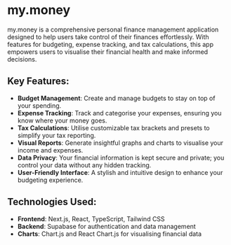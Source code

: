# my.money

my.money is a comprehensive personal finance management application designed to help users take control of their finances effortlessly. With features for budgeting, expense tracking, and tax calculations, this app empowers users to visualise their financial health and make informed decisions.

## Key Features:

- **Budget Management**: Create and manage budgets to stay on top of your spending.
- **Expense Tracking**: Track and categorise your expenses, ensuring you know where your money goes.
- **Tax Calculations**: Utilise customizable tax brackets and presets to simplify your tax reporting.
- **Visual Reports**: Generate insightful graphs and charts to visualise your income and expenses.
- **Data Privacy**: Your financial information is kept secure and private; you control your data without any hidden tracking.
- **User-Friendly Interface**: A stylish and intuitive design to enhance your budgeting experience.

## Technologies Used:

- **Frontend**: Next.js, React, TypeScript, Tailwind CSS
- **Backend**: Supabase for authentication and data management
- **Charts**: Chart.js and React Chart.js for visualising financial data
